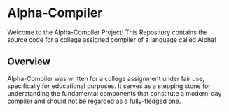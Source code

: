# Alpha-Compiler
Welcome to the Alpha-Compiler Project!
This Repository contains the source code for a college assigned compiler of a language called Alpha!

## Overview
Alpha-Compiler was written for a college assignment under fair use, specifically for educational purposes. It serves as a stepping stone for understanding the fundamental components that constitute a modern-day compiler and should not be regarded as a fully-fledged one.
